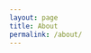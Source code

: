 ```yaml
---
layout: page
title: About
permalink: /about/
---
```


<!--![aboutme](https://user-images.githubusercontent.com/33489620/79338094-9feebd00-7f61-11ea-8834-4923ed454682.png)-->

<!--### Bio
스타트업에서 디지털 제품을 디자인합니다.<br />
현재는 그래픽 인터페이스를 디자인하고 있으며, 점차 더 많은 영역에 도전하고 싶습니다.-->

<!--### Careers
- <b>Dec 2019 ~ Recent</b> : Product Designer / Cross Angle
- <b>Apr 2012 ~ Nov 2019</b> : Designer (Web, App, Graphic)
<br --/>

<!--### Tools
- Notion : 개인&업무에 관한 모든 것들을 기록
- Balsamiq : <code>Wireframe</code> 작업
- Sketch & Zeplin : <code>UI</code> 디자인
- Photoshop & Illustrator : Bitmap, Vector 기반의 <code>Graphic</code> 디자인
- InVision & Protopie : Lo-fi <code>Prototype</code> 작업-->
